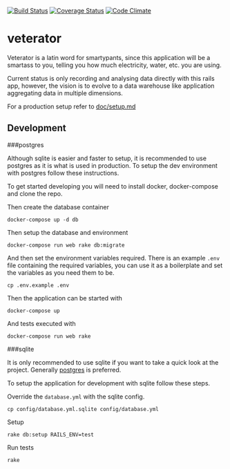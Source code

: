[![Build Status](https://travis-ci.org/flower-pot/veterator.svg?branch=master)](https://travis-ci.org/flower-pot/veterator)
[![Coverage Status](https://coveralls.io/repos/flower-pot/veterator/badge.svg?branch=master)](https://coveralls.io/r/flower-pot/veterator?branch=master)
[![Code Climate](https://codeclimate.com/github/flower-pot/veterator/badges/gpa.svg)](https://codeclimate.com/github/flower-pot/veterator)

veterator
=========

Veterator is a latin word for smartypants, since this application will be a
smartass to you, telling you how much electricity, water, etc. you are using.

Current status is only recording and analysing data directly with this rails
app, however, the vision is to evolve to a data warehouse like application
aggregating data in multiple dimensions.

For a production setup refer to [doc/setup.md](./doc/setup.md)

Development
-----------

###postgres

Although sqlite is easier and faster to setup, it is recommended to use
postgres as it is what is used in production. To setup the dev environment with
postgres follow these instructions.

To get started developing you will need to install docker, docker-compose and
clone the repo.

Then create the database container

	docker-compose up -d db

Then setup the database and environment

	docker-compose run web rake db:migrate

And then set the environment variables required. There is an example `.env`
file containing the required variables, you can use it as a boilerplate and set
the variables as you need them to be.

	cp .env.example .env

Then the application can be started with

	docker-compose up

And tests executed with

	docker-compose run web rake

###sqlite

It is only recommended to use sqlite if you want to take a quick look at the
project. Generally [postgres](#postgres) is preferred.

To setup the application for development with sqlite follow these steps.

Override the `database.yml` with the sqlite config.

	cp config/database.yml.sqlite config/database.yml

Setup

	rake db:setup RAILS_ENV=test

Run tests

	rake
